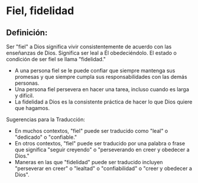 # Fiel, fidelidad

## Definición: 

Ser "fiel" a Dios significa vivir consistentemente de acuerdo con las enseñanzas de Dios. Significa ser leal a Él obedeciéndolo. El estado o condición de ser fiel se llama "fidelidad."

* A una persona fiel se le puede confiar que siempre mantenga sus promesas y que siempre cumpla sus responsabilidades con las demás personas.
* Una persona fiel persevera en hacer una tarea, incluso cuando es larga y difícil.
* La fidelidad a Dios es la consistente práctica  de hacer lo que Dios quiere que hagamos.

Sugerencias para la Traducción:

* En muchos contextos, "fiel" puede ser traducido como "leal" o "dedicado" o "confiable."
* En otros contextos,  "fiel" puede ser traducido por una palabra o frase que significa "seguir creyendo" o "perseverando en creer y obedecer a Dios."
* Maneras en las que "fidelidad" puede ser traducido incluyen "perseverar en creer" o "lealtad" o "confiabilidad" o "creer y obedecer a Dios".

